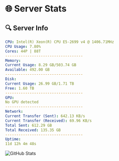 # 🌐 Server Stats
## 🔍 Server Info
```yaml
CPU: Intel(R) Xeon(R) CPU E5-2699 v4 @ 1406.71MHz
CPU Usage: 7.80%
Cores: 44P | 88T
-----------------------------------
Memory:
Current Usage: 8.29 GB/503.74 GB
Available: 492.00 GB
-----------------------------------
Disk:
Current Usage: 26.99 GB/1.71 TB
Free: 1.60 TB
-----------------------------------
GPU:
No GPU detected
-----------------------------------
Network:
Current Transfer (Sent): 642.13 KB/s
Current Transfer (Received): 69.96 KB/s
Total Sent: 612.29 GB
Total Received: 135.35 GB
-----------------------------------
Uptime:
11d 12h 4m 48s
```
![GitHub Stats](https://img.shields.io/badge/Updated-2025-05-01_05:13:36-blue)